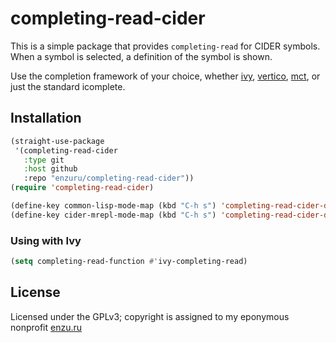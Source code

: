 # completing-read-cider

This is a simple package that provides `completing-read` for CIDER symbols. When a symbol is selected, a definition of the symbol is shown.

Use the completion framework of your choice, whether [ivy](https://github.com/abo-abo/swiper), [vertico](https://github.com/minad/vertico), [mct](https://git.sr.ht/~protesilaos/mct), or just the standard icomplete.

## Installation

```lisp
(straight-use-package
 '(completing-read-cider
   :type git
   :host github
   :repo "enzuru/completing-read-cider"))
(require 'completing-read-cider)

(define-key common-lisp-mode-map (kbd "C-h s") 'completing-read-cider-describe-symbol)
(define-key cider-mrepl-mode-map (kbd "C-h s") 'completing-read-cider-describe-symbol)
```

### Using with Ivy

```lisp
(setq completing-read-function #'ivy-completing-read)
```

## License

Licensed under the GPLv3; copyright is assigned to my eponymous nonprofit [enzu.ru](https://enzu.ru)
